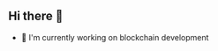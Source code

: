 ## Hi there 👋

<!--
**solanmaverick/solanmaverick** is a ✨ _special_ ✨ repository because its `README.md` (this file) appears on your GitHub profile.

Here are some ideas to get you started:
-->

- 🔭 I'm currently working on blockchain development
